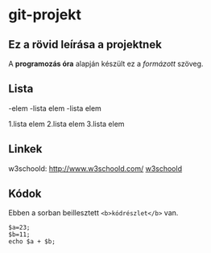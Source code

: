 # git-projekt
## Ez a rövid leírása a projektnek

A **programozás óra** alapján készült ez a *formázott* szöveg.

## Lista
-elem
-lista elem
-lista elem

1.lista elem
2.lista elem
3.lista elem

## Linkek
w3schoold: http://www.w3schoold.com/
[w3schoold](http://www.w3schoold.com/)

## Kódok
Ebben a sorban beillesztett `<b>kódrészlet</b>` van.

```
$a=23;
$b=11;
echo $a + $b;
```
